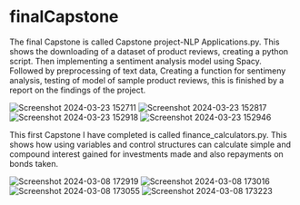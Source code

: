 # finalCapstone
The final Capstone is called Capstone project-NLP Applications.py.  This shows the downloading of a dataset of product reviews, creating a python script. Then implementing a sentiment analysis model using Spacy. Followed by preprocessing of text data, Creating a function for sentimeny analysis, testing of model of sample product reviews, this is finished by a report on the findings of the project.

![Screenshot 2024-03-23 152711](https://github.com/LindaTich/finalCapstone/assets/159271838/17390892-9e83-497b-b793-268ea97c4e44)
![Screenshot 2024-03-23 152817](https://github.com/LindaTich/finalCapstone/assets/159271838/b4f9488b-b4d5-48c9-adec-c6d37416f02d)
![Screenshot 2024-03-23 152918](https://github.com/LindaTich/finalCapstone/assets/159271838/aef5b601-6c99-4734-9553-a335b04238b4)
![Screenshot 2024-03-23 152946](https://github.com/LindaTich/finalCapstone/assets/159271838/bda4cbc7-74c0-4393-a327-caecb56e6411)


This first Capstone I have completed is called finance_calculators.py. This shows how using variables and control structures can calculate simple and compound interest gained for investments made and also repayments on bonds taken. 

![Screenshot 2024-03-08 172919](https://github.com/LindaTich/finalCapstone/assets/159271838/0cb78780-2e23-443f-b2a8-f44731a5cbd0)
![Screenshot 2024-03-08 173016](https://github.com/LindaTich/finalCapstone/assets/159271838/135f5bb7-7a78-4b42-8f52-9a67bf5fc4d8)
![Screenshot 2024-03-08 173055](https://github.com/LindaTich/finalCapstone/assets/159271838/6189829c-4f15-4a8d-992c-2f5c004f8c4b)
![Screenshot 2024-03-08 173223](https://github.com/LindaTich/finalCapstone/assets/159271838/abfa880b-1628-44f1-80f8-32fbb46f6642)
